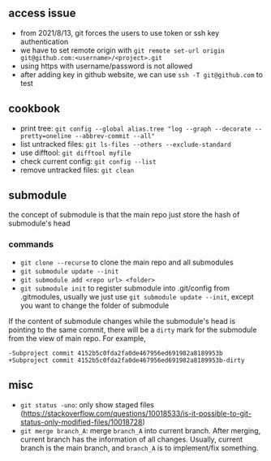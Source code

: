 ## access issue
* from 2021/8/13, git forces the users to use token or ssh key authentication
* we have to set remote origin with `git remote set-url origin git@github.com:<username>/<project>.git`
* using https with username/password is not allowed
* after adding key in github website, we can use `ssh -T git@github.com` to test

## cookbook
* print tree: `git config --global alias.tree "log --graph --decorate --pretty=oneline --abbrev-commit --all"`
* list untracked files: `git ls-files --others --exclude-standard`
* use difftool: `git difftool myfile`
* check current config: `git config --list`
* remove untracked files: `git clean`

## submodule
the concept of submodule is that the main repo just store the hash of submodule's head

### commands
* `git clone --recurse` to clone the main repo and all submodules
* `git submodule update --init`
* `git submodule add <repo url> <folder>`
* `git submodule init` to register submodule into .git/config from .gitmodules, usually we just use `git submodule update --init`, except you want to change the folder of submodule

If the content of submodule changes while the submodule's head is pointing to the same commit, there will be a `dirty` mark for the submodule from the view of main repo. For example,

    -Subproject commit 4152b5c0fda2fa0de467956ed691982a8189953b
    +Subproject commit 4152b5c0fda2fa0de467956ed691982a8189953b-dirty

## misc
* `git status -uno`: only show staged files (https://stackoverflow.com/questions/10018533/is-it-possible-to-git-status-only-modified-files/10018728)
* `git merge branch_A`: merge `branch_A` into current branch. After merging, current branch has the information of all changes. Usually, current branch is the main branch, and `branch_A` is to implement/fix something.
